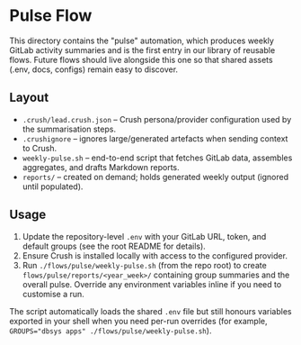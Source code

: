 # Pulse Flow

This directory contains the "pulse" automation, which produces weekly GitLab activity summaries and is the first entry in our library of reusable flows. Future flows should live alongside this one so that shared assets (.env, docs, configs) remain easy to discover.

## Layout

- `.crush/lead.crush.json` – Crush persona/provider configuration used by the summarisation steps.
- `.crushignore` – ignores large/generated artefacts when sending context to Crush.
- `weekly-pulse.sh` – end-to-end script that fetches GitLab data, assembles aggregates, and drafts Markdown reports.
- `reports/` – created on demand; holds generated weekly output (ignored until populated).

## Usage

1. Update the repository-level `.env` with your GitLab URL, token, and default groups (see the root README for details).
2. Ensure Crush is installed locally with access to the configured provider.
3. Run `./flows/pulse/weekly-pulse.sh` (from the repo root) to create `flows/pulse/reports/<year_week>/` containing group summaries and the overall pulse. Override any environment variables inline if you need to customise a run.

The script automatically loads the shared `.env` file but still honours variables exported in your shell when you need per-run overrides (for example, `GROUPS="dbsys apps" ./flows/pulse/weekly-pulse.sh`).
